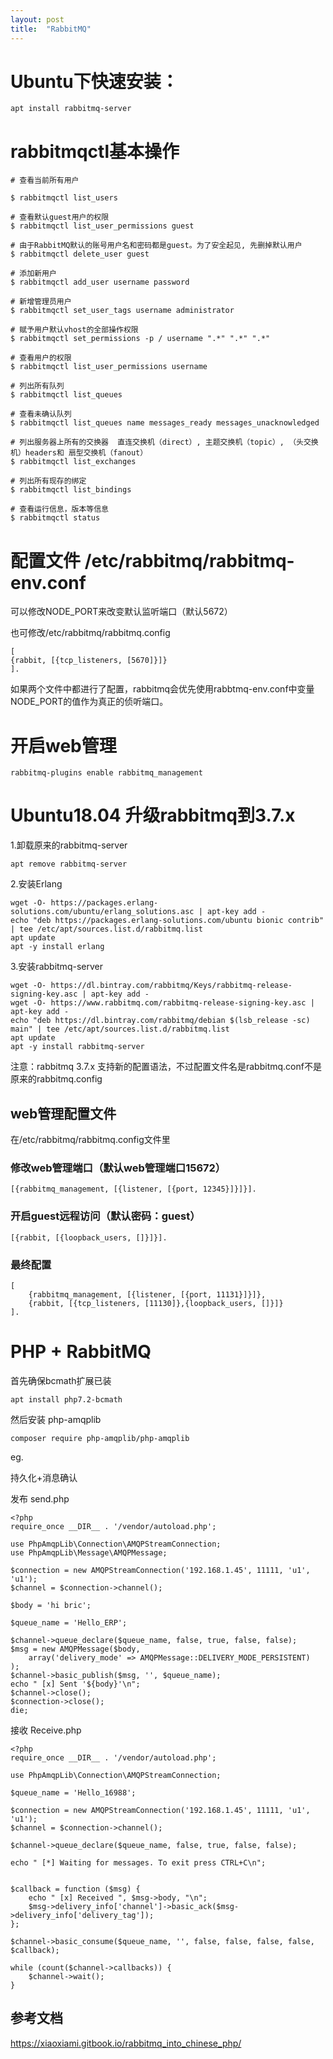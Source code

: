 ```yaml
---
layout: post
title:  "RabbitMQ"
---
```


# Ubuntu下快速安装：

	apt install rabbitmq-server

# rabbitmqctl基本操作

	# 查看当前所有用户
	
	$ rabbitmqctl list_users
	 
	# 查看默认guest用户的权限
	$ rabbitmqctl list_user_permissions guest
	 
	# 由于RabbitMQ默认的账号用户名和密码都是guest。为了安全起见, 先删掉默认用户
	$ rabbitmqctl delete_user guest
	 
	# 添加新用户
	$ rabbitmqctl add_user username password
	 
	# 新增管理员用户
	$ rabbitmqctl set_user_tags username administrator
	 
	# 赋予用户默认vhost的全部操作权限
	$ rabbitmqctl set_permissions -p / username ".*" ".*" ".*"
	 
	# 查看用户的权限
	$ rabbitmqctl list_user_permissions username

	# 列出所有队列
	$ rabbitmqctl list_queues

	# 查看未确认队列
	$ rabbitmqctl list_queues name messages_ready messages_unacknowledged

	# 列出服务器上所有的交换器  直连交换机（direct）, 主题交换机（topic）, （头交换机）headers和 扇型交换机（fanout）
	$ rabbitmqctl list_exchanges

	# 列出所有现存的绑定
	$ rabbitmqctl list_bindings

	# 查看运行信息，版本等信息
	$ rabbitmqctl status

# 配置文件 /etc/rabbitmq/rabbitmq-env.conf

可以修改NODE_PORT来改变默认监听端口（默认5672）

也可修改/etc/rabbitmq/rabbitmq.config

	[
	{rabbit, [{tcp_listeners, [5670]}]}
	].

如果两个文件中都进行了配置，rabbitmq会优先使用rabbtmq-env.conf中变量NODE_PORT的值作为真正的侦听端口。


# 开启web管理

	rabbitmq-plugins enable rabbitmq_management


# Ubuntu18.04 升级rabbitmq到3.7.x

1.卸载原来的rabbitmq-server

	apt remove rabbitmq-server

2.安装Erlang

	wget -O- https://packages.erlang-solutions.com/ubuntu/erlang_solutions.asc | apt-key add -
	echo "deb https://packages.erlang-solutions.com/ubuntu bionic contrib" | tee /etc/apt/sources.list.d/rabbitmq.list
	apt update
	apt -y install erlang

3.安装rabbitmq-server

	wget -O- https://dl.bintray.com/rabbitmq/Keys/rabbitmq-release-signing-key.asc | apt-key add -
	wget -O- https://www.rabbitmq.com/rabbitmq-release-signing-key.asc | apt-key add -
	echo "deb https://dl.bintray.com/rabbitmq/debian $(lsb_release -sc) main" | tee /etc/apt/sources.list.d/rabbitmq.list
	apt update
	apt -y install rabbitmq-server

注意：rabbitmq 3.7.x 支持新的配置语法，不过配置文件名是rabbitmq.conf不是原来的rabbitmq.config

## web管理配置文件

在/etc/rabbitmq/rabbitmq.config文件里

### 修改web管理端口（默认web管理端口15672）

	[{rabbitmq_management, [{listener, [{port, 12345}]}]}].

### 开启guest远程访问（默认密码：guest）

	[{rabbit, [{loopback_users, []}]}].

### 最终配置

	[
		{rabbitmq_management, [{listener, [{port, 11131}]}]},
		{rabbit, [{tcp_listeners, [11130]},{loopback_users, []}]}
	].


# PHP + RabbitMQ

首先确保bcmath扩展已装

	apt install php7.2-bcmath

然后安装 php-amqplib

	composer require php-amqplib/php-amqplib

eg.

持久化+消息确认

发布 send.php

	<?php
	require_once __DIR__ . '/vendor/autoload.php';

	use PhpAmqpLib\Connection\AMQPStreamConnection;
	use PhpAmqpLib\Message\AMQPMessage;

	$connection = new AMQPStreamConnection('192.168.1.45', 11111, 'u1', 'u1');
	$channel = $connection->channel();

	$body = 'hi bric';

	$queue_name = 'Hello_ERP';

	$channel->queue_declare($queue_name, false, true, false, false);
	$msg = new AMQPMessage($body,
		array('delivery_mode' => AMQPMessage::DELIVERY_MODE_PERSISTENT)
	);
	$channel->basic_publish($msg, '', $queue_name);
	echo " [x] Sent '${body}'\n";
	$channel->close();
	$connection->close();
	die;


接收 Receive.php

	<?php
	require_once __DIR__ . '/vendor/autoload.php';

	use PhpAmqpLib\Connection\AMQPStreamConnection;

	$queue_name = 'Hello_16988';

	$connection = new AMQPStreamConnection('192.168.1.45', 11111, 'u1', 'u1');
	$channel = $connection->channel();

	$channel->queue_declare($queue_name, false, true, false, false);

	echo " [*] Waiting for messages. To exit press CTRL+C\n";


	$callback = function ($msg) {
		echo " [x] Received ", $msg->body, "\n";
		$msg->delivery_info['channel']->basic_ack($msg->delivery_info['delivery_tag']);
	};

	$channel->basic_consume($queue_name, '', false, false, false, false, $callback);

	while (count($channel->callbacks)) {
		$channel->wait();
	}

## 参考文档

https://xiaoxiami.gitbook.io/rabbitmq_into_chinese_php/